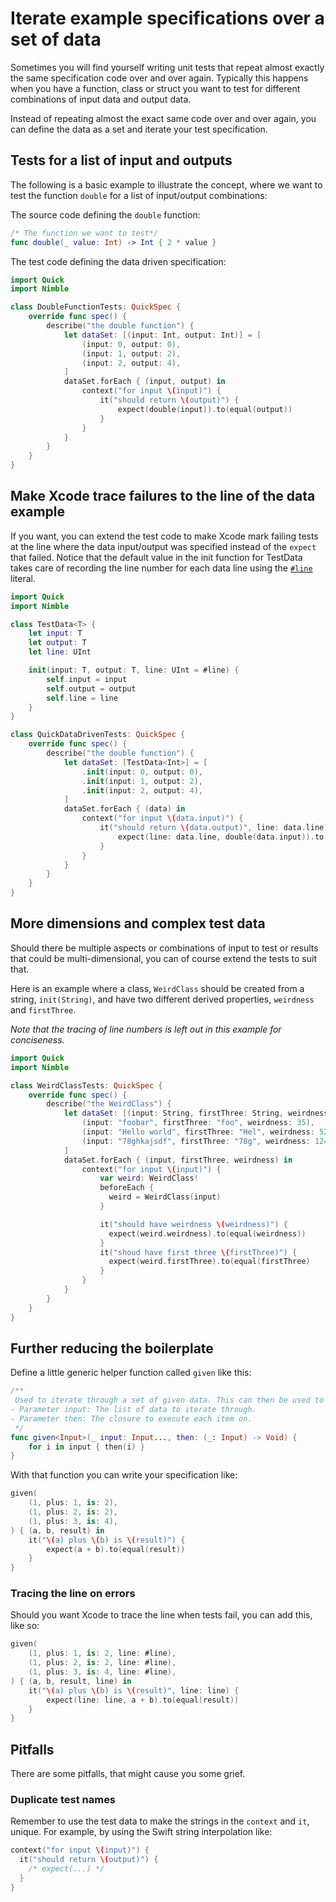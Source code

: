 # Iterate example specifications over a set of data

Sometimes you will find yourself writing unit tests that repeat almost exactly
the same specification code over and over again. Typically this happens when you
have a function, class or struct you want to test for different combinations of
input data and output data.

Instead of repeating almost the exact same code over and over again, you can define
the data as a set and iterate your test specification.

## Tests for a list of input and outputs

The following is a basic example to illustrate the concept, where we want to test
the function `double` for a list of input/output combinations:

The source code defining the `double` function:

```swift
/* The function we want to test*/
func double(_ value: Int) -> Int { 2 * value }
```

The test code defining the data driven specification:

```swift
import Quick
import Nimble

class DoubleFunctionTests: QuickSpec {
    override func spec() {
        describe("the double function") {
            let dataSet: [(input: Int, output: Int)] = [
                (input: 0, output: 0),
                (input: 1, output: 2),
                (input: 2, output: 4),
            ]
            dataSet.forEach { (input, output) in
                context("for input \(input)") {
                    it("should return \(output)") {
                        expect(double(input)).to(equal(output))
                    }
                }
            }
        }
    }
}
```

## Make Xcode trace failures to the line of the data example

If you want, you can extend the test code to make Xcode mark failing tests at the line
where the data input/output was specified instead of the `expect` that failed. Notice
that the default value in the init function for TestData takes care of recording the
line number for each data line using the [`#line`](https://docs.swift.org/swift-book/ReferenceManual/Expressions.html#ID390) literal.

```swift
import Quick
import Nimble

class TestData<T> {
    let input: T
    let output: T
    let line: UInt

    init(input: T, output: T, line: UInt = #line) {
        self.input = input
        self.output = output
        self.line = line
    }
}

class QuickDataDrivenTests: QuickSpec {
    override func spec() {
        describe("the double function") {
            let dataSet: [TestData<Int>] = [
                .init(input: 0, output: 0),
                .init(input: 1, output: 2),
                .init(input: 2, output: 4),
            ]
            dataSet.forEach { (data) in
                context("for input \(data.input)") {
                    it("should return \(data.output)", line: data.line) {
                        expect(line: data.line, double(data.input)).to(equal(data.output))
                    }
                }
            }
        }
    }
}
```

## More dimensions and complex test data

Should there be multiple aspects or combinations of input to test or results that
could be multi-dimensional, you can of course extend the tests to suit that.

Here is an example where a class, `WeirdClass` should be created from a string,
`init(String)`, and have two different derived properties, `weirdness` and `firstThree`.

*Note that the tracing of line numbers is left out in this example for conciseness.*

```swift
import Quick
import Nimble

class WeirdClassTests: QuickSpec {
    override func spec() {
        describe("the WeirdClass") {
            let dataSet: [(input: String, firstThree: String, weirdness: Int)] = [
                (input: "foobar", firstThree: "foo", weirdness: 35),
                (input: "Hello world", firstThree: "Hel", weirdness: 524),
                (input: "78ghkajsdf", firstThree: "78g", weirdness: 1240),
            ]
            dataSet.forEach { (input, firstThree, weirdness) in
                context("for input \(input)") {
                    var weird: WeirdClass!
                    beforeEach {
                      weird = WeirdClass(input)
                    }

                    it("should have weirdness \(weirdness)") {
                      expect(weird.weirdness).to(equal(weirdness))
                    }
                    it("shoud have first three \(firstThree)") {
                      expect(weird.firstThree).to(equal(firstThree)
                    }
                }
            }
        }
    }
}
```

## Further reducing the boilerplate

Define a little generic helper function called `given` like this:

```swift
/**
 Used to iterate through a set of given data. This can then be used to provide multiple examples of data.
- Parameter input: The list of data to iterate through.
- Parameter then: The closure to execute each item on.
 */
func given<Input>(_ input: Input..., then: (_: Input) -> Void) {
    for i in input { then(i) }
}
```

With that function you can write your specification like:

```swift
given(
    (1, plus: 1, is: 2),
    (1, plus: 2, is: 2),
    (1, plus: 3, is: 4),
) { (a, b, result) in
    it("\(a) plus \(b) is \(result)") {
        expect(a + b).to(equal(result))
    }
}
```

### Tracing the line on errors

Should you want Xcode to trace the line when tests fail, you can add this, like so:

```swift
given(
    (1, plus: 1, is: 2, line: #line),
    (1, plus: 2, is: 2, line: #line),
    (1, plus: 3, is: 4, line: #line),
) { (a, b, result, line) in
    it("\(a) plus \(b) is \(result)", line: line) {
        expect(line: line, a + b).to(equal(result))
    }
}
```

## Pitfalls

There are some pitfalls, that might cause you some grief.

### Duplicate test names

Remember to use the test data to make the strings in the `context` and `it`, unique.
For example, by using the Swift string interpolation like:

```swift
context("for input \(input)") {
  it("should return \(output)") {
    /* expect(...) */
  }
}
```
